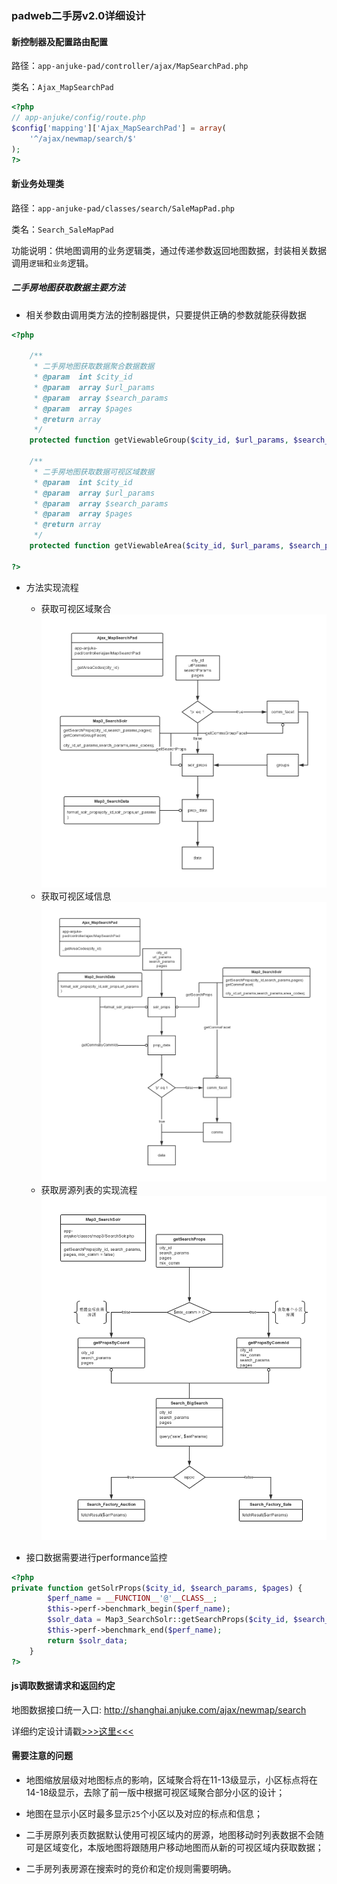 ### padweb二手房v2.0详细设计

#### 新控制器及配置路由配置

路径：`app-anjuke-pad/controller/ajax/MapSearchPad.php`

类名：`Ajax_MapSearchPad`

```php
<?php
// app-anjuke/config/route.php
$config['mapping']['Ajax_MapSearchPad'] = array(
    '^/ajax/newmap/search/$'
);
?>
```

#### 新业务处理类

路径：`app-anjuke-pad/classes/search/SaleMapPad.php`

类名：`Search_SaleMapPad`

功能说明：供地图调用的业务逻辑类，通过传递参数返回地图数据，封装相关数据调用`逻辑`和`业务`逻辑。

##### 二手房地图获取数据主要方法

* 相关参数由调用类方法的控制器提供，只要提供正确的参数就能获得数据

```php
<?php

    /**
     * 二手房地图获取数据聚合数据数据
     * @param  int $city_id
     * @param  array $url_params
     * @param  array $search_params
     * @param  array $pages
     * @return array
     */
    protected function getViewableGroup($city_id, $url_params, $search_params, $pages) {}

    /**
     * 二手房地图获取数据可视区域数据
     * @param  int $city_id
     * @param  array $url_params
     * @param  array $search_params
     * @param  array $pages
     * @return array
     */
    protected function getViewableArea($city_id, $url_params, $search_params, $pages) {}
    
?>
```
* 方法实现流程
    * 获取可视区域聚合<br>![获取聚合信息](获取聚合信息.png)
    * 获取可视区域信息<br>![获取可视区域信息](获取可视区域信息.png)
    * 获取房源列表的实现流程<br>![获取房源列表](获取房源列表.png)

* 接口数据需要进行performance监控

```php
<?php
private function getSolrProps($city_id, $search_params, $pages) {
        $perf_name = __FUNCTION__'@'__CLASS__;
        $this->perf->benchmark_begin($perf_name);
        $solr_data = Map3_SearchSolr::getSearchProps($city_id, $search_params, $pages);
        $this->perf->benchmark_end($perf_name);
        return $solr_data;
    }
?>
```

#### js调取数据请求和返回约定

地图数据接口统一入口: http://shanghai.anjuke.com/ajax/newmap/search

详细约定设计请戳[>>>这里<<<](http://git.corp.anjuke.com/_user_site/doc/browse/master/mobileWeb/devDoc/design/21200/padweb%E4%BA%8C%E6%89%8B%E6%88%BFv2.0%E6%8E%A5%E5%8F%A3%E7%BA%A6%E5%AE%9A.md)

#### 需要注意的问题

* 地图缩放层级对地图标点的影响，区域聚合将在11-13级显示，小区标点将在14-18级显示，去除了前一版中根据可视区域聚合部分小区的设计；

* 地图在显示小区时最多显示`25`个小区以及对应的标点和信息；

* 二手房原列表页数据默认使用可视区域内的房源，地图移动时列表数据不会随可是区域变化，本版地图将跟随用户移动地图而从新的可视区域内获取数据；

* 二手房列表房源在搜索时的竞价和定价规则需要明确。